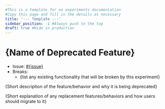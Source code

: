 ```yaml
---
#This is a template for an experiments documentation
#Copy this page and fill in the details as necessary
title: '--- Template ---'
sidebar_position: -1 #Always push to the top
draft: true #Hide in production
---
```


# {Name of Deprecated Feature}

- Issue: [#{issue}](https://github.com/go-task/task/issues/{issue})
- Breaks:
  - {list any existing functionality that will be broken by this experiment}

{Short description of the feature/behavior and why it is being deprecated}

{Short explanation of any replacement features/behaviors and how users should migrate to it}
